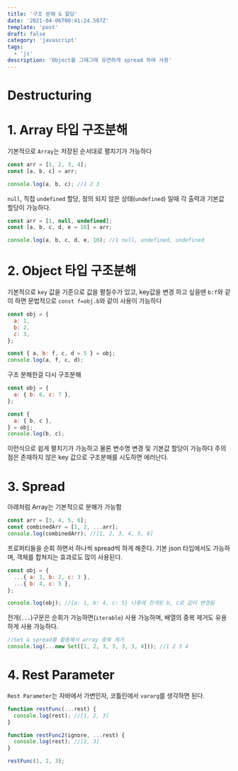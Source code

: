 ```yaml
---
title: '구조 분해 & 할당'
date: '2021-04-06T00:41:24.507Z'
template: 'post'
draft: false
category: 'javascript'
tags:
  - 'js'
description: 'Object를 그때그때 유연하게 spread 하여 사용'
---
```


# Destructuring

# 1. Array 타입 구조분해

기본적으로 `Array`는 저장된 순서대로 펼치기가 가능하다

```javascript
const arr = [1, 2, 3, 4];
const [a, b, c] = arr;

console.log(a, b, c); //1 2 3
```

`null`, 직접 `undefined` 할당, 정의 되지 않은 상태(`undefined`) 일때 각 출력과 기본값 할당이 가능하다.

```javascript
const arr = [1, null, undefined];
const [a, b, c, d, e = 10] = arr;

console.log(a, b, c, d, e, 10); //1 null, undefined, undefined
```

# 2. Object 타입 구조분해

기본적으로 `key` 값을 기준으로 값을 펼칠수가 있고, key값을 변경 하고 싶을땐 `b:f`와 같이 하면 문법적으로 `const f=obj.b`와 같이 사용이 가능하다

```javascript
const obj = {
  a: 1,
  b: 2,
  c: 3,
};

const { a, b: f, c, d = 5 } = obj;
console.log(a, f, c, d);
```

구조 분해한걸 다시 구조분해

```javascript
const obj = {
  a: { b: 6, c: 7 },
};

const {
  a: { b, c },
} = obj;
console.log(b, c);
```

이런식으로 쉽게 펼치기가 가능하고 물론 변수명 변경 및 기본값 할당이 가능하다 주의 점은 존재하지 않은 key 값으로 구조분해를 시도하면 에러난다.

# 3. Spread

아래처럼 Array는 기본적으로 분해가 가능함

```javascript
const arr = [3, 4, 5, 6];
const combinedArr = [1, 2, ...arr];
console.log(combinedArr); //[1, 2, 3, 4, 5, 6]
```

프로퍼티들을 순회 하면서 하나씩 spread씩 하게 해준다. 기본 json 타입에서도 가능하며, 객체를 합쳐지는 효과로도 많이 사용된다.

```javascript
const obj = {
  ...{ a: 1, b: 2, c: 3 },
  ...{ b: 4, c: 5 },
};

console.log(obj); //{a: 1, b: 4, c: 5} 나중에 전개된 b, c로 값이 변경됨
```

전개(`...`)구문은 순회가 가능하면(`iterable`) 사용 가능하며, 배열의 중복 제거도 유용하게 사용 가능하다.

```javascript
//Set & spread를 활용해서 array 중복 제거
console.log(...new Set([1, 2, 3, 3, 3, 3, 4])); //1 2 3 4
```

# 4. Rest Parameter

`Rest Parameter`는 자바에서 가변인자, 코틀린에서 `vararg`를 생각하면 된다.

```javascript
function restFunc(...rest) {
  console.log(rest); //[1, 2, 3]
}

function restFunc2(ignore, ...rest) {
  console.log(rest); //[2, 3]
}

restFunc(1, 2, 3);
```
